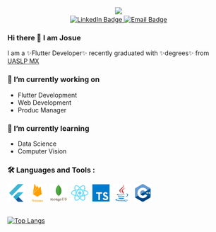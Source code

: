 <div id="header" align="center">
  <img src="https://media.giphy.com/media/v1.Y2lkPWVjZjA1ZTQ3enZxc2R3MDloNGNzNWRqcmNwdnIwemJ4bHY4Zm0xdWdjMmg3d2J6YiZlcD12MV9naWZzX3NlYXJjaCZjdD1n/IpeYSEZshTefe/giphy.gif" width="300"/>
</div>

<div id="badges" align="center">
  <a href='https://www.linkedin.com/in/josue-leonardo-arredondo-juarez/'>
    <img src="https://img.shields.io/badge/LinkedIn-blue?style=for-the-badge&logo=linkedin&logoColor=white" alt="LinkedIn Badge"/>
  </a>
  <a href='mailto:josuearredondo@advancedcodese.com'>
    <img src='https://img.shields.io/badge/email-orange?style=for-the-badge&logo=mail.ru&logoColor=white' alt='Email Badge' />
  </a>
</div>

### Hi there 👋 I am Josue
I am a ✨Flutter Developer✨ recently graduated with ✨degrees✨ from <a href="https://www.uaslp.mx">UASLP MX</a>

### 🔭 I’m currently working on
  - Flutter Development
  - Web Development
  - Produc Manager

### 🌱 I’m currently learning
  - Data Science
  - Computer Vision

### :hammer_and_wrench: Languages and Tools :
<div>
  <img src='https://github.com/devicons/devicon/blob/master/icons/flutter/flutter-original.svg' alt='TypeScript' width="40" height="40"/>&nbsp;
  <img src='https://github.com/devicons/devicon/blob/master/icons/firebase/firebase-plain-wordmark.svg' alt='Firebase' width="40" height="40"/>&nbsp;
  <img src='https://github.com/devicons/devicon/blob/master/icons/mongodb/mongodb-original-wordmark.svg' alt='MongoDB' width="40" height="40"/>&nbsp;
  <img src='https://github.com/devicons/devicon/blob/master/icons/react/react-original.svg' alt='React' width="40" height="40"/>&nbsp;
  <img src='https://github.com/devicons/devicon/blob/master/icons/typescript/typescript-original.svg' alt='TypeScript' width="40" height="40"/>&nbsp;
  <img src='https://github.com/devicons/devicon/blob/master/icons/java/java-original.svg' alt='Java' width="40" height="40"/>&nbsp;
  <img src='https://github.com/devicons/devicon/blob/master/icons/cplusplus/cplusplus-original.svg' alt='Cplusplus' width="40" height="40"/>&nbsp;
</div>

<br>

[![Top Langs](https://github-readme-stats.vercel.app/api/top-langs/?username=josueleonardo&layout=compact&theme=radical)](https://github.com/anuraghazra/github-readme-stats)
